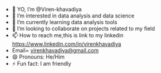 - 👋 YO, I’m @Viren-khavadiya
- 👀 I’m interested in data analysis and data science
- 🌱 I’m currently learning data analysis tools
- 💞️ I’m looking to collaborate on projects related to my field
- 📫 How to reach me,this is link to my linkedin https://www.linkedin.com/in/virenkhavadiya
- Email= virenkhavadiya@gmail.com
- 😄 Pronouns: He/Him
- ⚡ Fun fact: I am friendly

<!---
Viren-khavadiya/Viren-khavadiya is a ✨ special ✨ repository because its `README.md` (this file) appears on your GitHub profile.
You can click the Preview link to take a look at your changes.
--->
